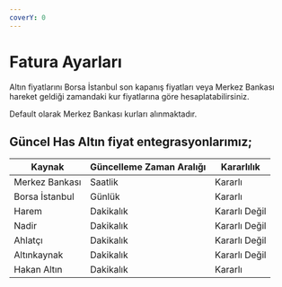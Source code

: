 ```yaml
---
coverY: 0
---
```


# Fatura Ayarları

Altın fiyatlarını Borsa İstanbul son kapanış fiyatları veya Merkez Bankası hareket geldiği zamandaki kur fiyatlarına göre hesaplatabilirsiniz.

Default olarak Merkez Bankası kurları alınmaktadır.

## Güncel Has Altın fiyat entegrasyonlarımız;

| Kaynak          | Güncelleme Zaman Aralığı | Kararlılık    |
| --------------- | ------------------------ | ------------- |
| Merkez Bankası  | Saatlik                  | Kararlı       |
| Borsa İstanbul  | Günlük                   | Kararlı       |
| Harem           | Dakikalık                | Kararlı Değil |
| Nadir           | Dakikalık                | Kararlı Değil |
| Ahlatçı         | Dakikalık                | Kararlı Değil |
| Altınkaynak     | Dakikalık                | Kararlı Değil |
| Hakan Altın     | Dakikalık                | Kararlı       |
